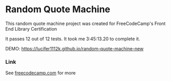 # Random Quote Machine

This random quote machine project was created for FreeCodeCamp's Front End Library Certification

It passes 12 out of 12 tests. It took me 3:45:13.20 to complete it.

DEMO: https://lucifer1112k.github.io/random-quote-machine-new

### Link

See [freecodecamp.com](https://www.freecodecamp.org/learn/front-end-libraries/front-end-libraries-projects/build-a-random-quote-machine) for more
